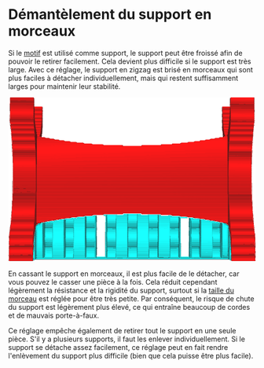 Démantèlement du support en morceaux
====
Si le [motif](../support/support_pattern.md) est utilisé comme support, le support peut être froissé afin de pouvoir le retirer facilement. Cela devient plus difficile si le support est très large. Avec ce réglage, le support en zigzag est brisé en morceaux qui sont plus faciles à détacher individuellement, mais qui restent suffisamment larges pour maintenir leur stabilité.

![Toutes les 8 lignes, une ligne de connexion est laissée de côté, ce qui brise le support en morceaux](../../../articles/images/support_skip_some_zags.png)

En cassant le support en morceaux, il est plus facile de le détacher, car vous pouvez le casser une pièce à la fois. Cela réduit cependant légèrement la résistance et la rigidité du support, surtout si la [taille du morceau](support_skip_zag_per_mm.md) est réglée pour être très petite. Par conséquent, le risque de chute du support est légèrement plus élevé, ce qui entraîne beaucoup de cordes et de mauvais porte-à-faux.

Ce réglage empêche également de retirer tout le support en une seule pièce. S'il y a plusieurs supports, il faut les enlever individuellement. Si le support se détache assez facilement, ce réglage peut en fait rendre l'enlèvement du support plus difficile (bien que cela puisse être plus facile).
